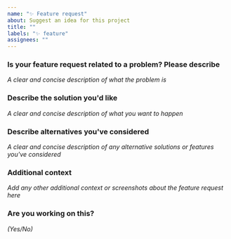 ```yaml
---
name: "✨ Feature request"
about: Suggest an idea for this project
title: ""
labels: "✨ feature"
assignees: ""
---
```


### Is your feature request related to a problem? Please describe

_A clear and concise description of what the problem is_

### Describe the solution you'd like

_A clear and concise description of what you want to happen_

### Describe alternatives you've considered

_A clear and concise description of any alternative solutions or features you've considered_

### Additional context

_Add any other additional context or screenshots about the feature request here_

### Are you working on this?

_(Yes/No)_
